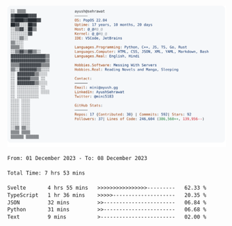 <a href="https://github.com/AyushSehrawat/AyushSehrawat">
  <picture>
    <source media="(prefers-color-scheme: dark)" srcset="https://raw.githubusercontent.com/AyushSehrawat/AyushSehrawat/main/dark_mode.svg">
    <img alt="Andrew Grant's GitHub Profile README" src="https://raw.githubusercontent.com/AyushSehrawat/AyushSehrawat/main/light_mode.svg">
  </picture>
</a>

<!--START_SECTION:waka-->

```txt
From: 01 December 2023 - To: 08 December 2023

Total Time: 7 hrs 53 mins

Svelte       4 hrs 55 mins   >>>>>>>>>>>>>>>>---------   62.33 %
TypeScript   1 hr 36 mins    >>>>>--------------------   20.35 %
JSON         32 mins         >>-----------------------   06.84 %
Python       31 mins         >>-----------------------   06.68 %
Text         9 mins          >------------------------   02.00 %
```

<!--END_SECTION:waka-->
